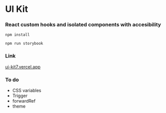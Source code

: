 # UI Kit

### React custom hooks and isolated components with accesibility

`npm install`

`npm run storybook`

### Link

[ui-kit7.vercel.app](https://ui-kit7.vercel.app/)

### To do

- CSS variables
- Trigger
- forwardRef
- theme